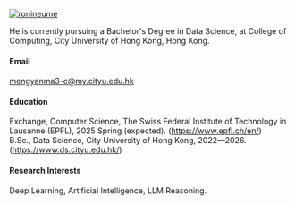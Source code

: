 

[![ronineume](https://img.shields.io/badge/ronineume-github-blue?logo=github)](https://github.com/ronineume)

He is currently pursuing a Bachelor's Degree in Data Science, at College of Computing, City University of Hong Kong, Hong Kong.

#### Email
mengyanma3-c@my.cityu.edu.hk

#### Education
Exchange, Computer Science, The Swiss Federal Institute of Technology in Lausanne (EPFL), 2025 Spring (expected). (https://www.epfl.ch/en/)\
B.Sc., Data Science, City University of Hong Kong, 2022—2026. (https://www.ds.cityu.edu.hk/)

#### Research Interests
Deep Learning, Artificial Intelligence, LLM Reasoning.

